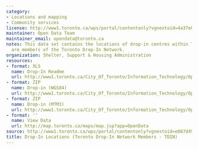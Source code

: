 ```yaml
---
category:
- Locations and mapping
- Community services
license: http://www1.toronto.ca/wps/portal/contentonly?vgnextoid=4a37e03bb8d1e310VgnVCM10000071d60f89RCRD
maintainer: Open Data Team
maintainer_email: opendata@toronto.ca
notes: This data set contains the locations of drop-in centres within Toronto that
  are members of the Toronto Drop-In Network.
organization: Shelter, Support & Housing Administration
resources:
- format: XLS
  name: Drop-In Readme
  url: http://www1.toronto.ca/City_Of_Toronto/Information_Technology/Open_Data/Data_Sets/Assets/Files/Drop-In_Locations_(TDIN_Members)_Readme.xls
- format: ZIP
  name: Drop-in (WGS84)
  url: http://www1.toronto.ca/City_Of_Toronto/Information_Technology/Open_Data/Data_Sets/Assets/Files/dropins_wgs84_Feb_2012.zip
- format: ZIP
  name: Drop-in (MTM3)
  url: http://www1.toronto.ca/City_Of_Toronto/Information_Technology/Open_Data/Data_Sets/Assets/Files/dropins_mtm3_Feb_2012.zip
- format: ''
  name: View Data
  url: http://map.toronto.ca/maps/map.jsp?app=OpenData
source: http://www1.toronto.ca/wps/portal/contentonly?vgnextoid=e087d49165175310VgnVCM1000003dd60f89RCRD&vgnextchannel=1a66e03bb8d1e310VgnVCM10000071d60f89RCRD
title: Drop-In Locations (Toronto Drop-In Network Members - TDIN)
---
```

